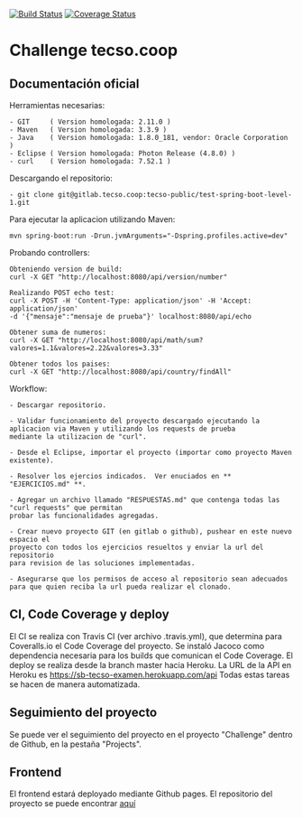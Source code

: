 [![Build Status](https://travis-ci.org/ghorkov32/-test-spring-boot-level-1.svg?branch=master)](https://travis-ci.org/ghorkov32/-test-spring-boot-level-1)
[![Coverage Status](https://coveralls.io/repos/github/ghorkov32/-test-spring-boot-level-1/badge.svg?branch=master)](https://coveralls.io/github/ghorkov32/-test-spring-boot-level-1?branch=master)

# Challenge tecso.coop

## Documentación oficial

Herramientas necesarias:

	- GIT     ( Version homologada: 2.11.0 )
	- Maven   ( Version homologada: 3.3.9 )
	- Java    ( Version homologada: 1.8.0_181, vendor: Oracle Corporation )
	- Eclipse ( Version homologada: Photon Release (4.8.0) )
	- curl    ( Version homologada: 7.52.1 )


Descargando el repositorio:

	- git clone git@gitlab.tecso.coop:tecso-public/test-spring-boot-level-1.git


Para ejecutar la aplicacion utilizando Maven:

	mvn spring-boot:run -Drun.jvmArguments="-Dspring.profiles.active=dev"
	
	
Probando controllers:

	Obteniendo version de build:
	curl -X GET "http://localhost:8080/api/version/number"
	
	Realizando POST echo test:
	curl -X POST -H 'Content-Type: application/json' -H 'Accept: application/json' 
	-d '{"mensaje":"mensaje de prueba"}' localhost:8080/api/echo
	
	Obtener suma de numeros:
	curl -X GET "http://localhost:8080/api/math/sum?valores=1.1&valores=2.22&valores=3.33"
	
	Obtener todos los paises:
	curl -X GET "http://localhost:8080/api/country/findAll"
	
	
Workflow:

	- Descargar repositorio.
	
	- Validar funcionamiento del proyecto descargado ejecutando la aplicacion via Maven y utilizando los requests de prueba
	mediante la utilizacion de "curl".
	
	- Desde el Eclipse, importar el proyecto (importar como proyecto Maven existente).
	
	- Resolver los ejercios indicados.  Ver enuciados en ** "EJERCICIOS.md" **.
	
	- Agregar un archivo llamado "RESPUESTAS.md" que contenga todas las "curl requests" que permitan
	probar las funcionalidades agregadas. 
	
	- Crear nuevo proyecto GIT (en gitlab o github), pushear en este nuevo espacio el
	proyecto con todos los ejercicios resueltos y enviar la url del repositorio
	para revision de las soluciones implementadas.  
	
	- Asegurarse que los permisos de acceso al repositorio sean adecuados para que quien reciba la url pueda realizar el clonado.

## CI, Code Coverage y deploy

El CI se realiza con Travis CI (ver archivo .travis.yml), que determina para Coveralls.io el Code Coverage del proyecto.
Se instaló Jacoco como dependencia necesaria para los builds que comunican el Code Coverage.
El deploy se realiza desde la branch master hacia Heroku. 
La URL de la API en Heroku es https://sb-tecso-examen.herokuapp.com/api
Todas estas tareas se hacen de manera automatizada.

## Seguimiento del proyecto

Se puede ver el seguimiento del proyecto en el proyecto "Challenge" dentro de Github, en la pestaña "Projects".

## Frontend

El frontend estará deployado mediante Github pages. El repositorio del proyecto se puede encontrar [aquí](https://github.com/ghorkov32/test-tecso-frontend)
